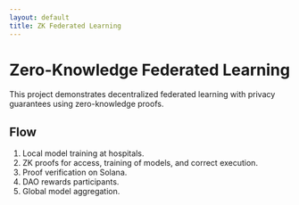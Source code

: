 ```yaml
---
layout: default
title: ZK Federated Learning
---
```


# Zero-Knowledge Federated Learning

This project demonstrates decentralized federated learning with privacy guarantees using zero-knowledge proofs.

## Flow
1. Local model training at hospitals.
2. ZK proofs for access, training of models, and correct execution.
3. Proof verification on Solana.
4. DAO rewards participants.
5. Global model aggregation.
